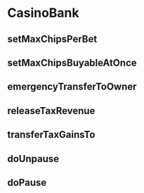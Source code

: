 # CasinoBank

## setMaxChipsPerBet
## setMaxChipsBuyableAtOnce
## emergencyTransferToOwner
## releaseTaxRevenue
## transferTaxGainsTo
## doUnpause
## doPause